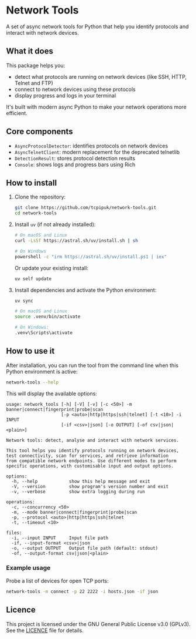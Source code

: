 # Network Tools

A set of async network tools for Python that help you identify protocols and interact with network devices.

## What it does

This package helps you:

- detect what protocols are running on network devices (like SSH, HTTP, Telnet and FTP)
- connect to network devices using these protocols
- display progress and logs in your terminal

It's built with modern async Python to make your network operations more efficient.

## Core components

- `AsyncProtocolDetector`: identifies protocols on network devices
- `AsyncTelnetClient`: modern replacement for the deprecated telnetlib
- `DetectionResult`: stores protocol detection results
- `Console`: shows logs and progress bars using Rich

## How to install

1. Clone the repository:

   ```bash
   git clone https://github.com/tcpipuk/network-tools.git
   cd network-tools
   ```

2. Install `uv` (if not already installed):

   ```bash
   # On macOS and Linux
   curl -LsSf https://astral.sh/uv/install.sh | sh

   # On Windows
   powershell -c "irm https://astral.sh/uv/install.ps1 | iex"
   ```

   Or update your existing install:

   ```bash
   uv self update
   ```

3. Install dependencies and activate the Python environment:

   ```bash
   uv sync

   # On macOS and Linux
   source .venv/bin/activate

   # On Windows:
   .venv\Scripts\activate
   ```

## How to use it

After installation, you can run the tool from the command line when this Python environment is active:

```bash
network-tools --help
```

This will display the available options:

```plaintext
usage: network_tools [-h] [-V] [-v] [-c <50>] -m banner|connect|fingerprint|probe|scan
                     [-p <auto>|http|https|ssh|telnet] [-t <10>] -i INPUT
                     [-if <csv>|json] [-o OUTPUT] [-of csv|json|<plain>]

Network tools: detect, analyse and interact with network services.

This tool helps you identify protocols running on network devices,
test connectivity, scan for services, and retrieve information
from compatible network endpoints. Use different modes to perform
specific operations, with customisable input and output options.

options:
  -h, --help            show this help message and exit
  -V, --version         show program's version number and exit
  -v, --verbose         show extra logging during run

operations:
  -c, --concurrency <50>
  -m, --mode banner|connect|fingerprint|probe|scan
  -p, --protocol <auto>|http|https|ssh|telnet
  -t, --timeout <10>

files:
  -i, --input INPUT     Input file path
  -if, --input-format <csv>|json
  -o, --output OUTPUT   Output file path (default: stdout)
  -of, --output-format csv|json|<plain>
```

### Example usage

Probe a list of devices for open TCP ports:

```bash
network-tools -m connect -p 22 2222 -i hosts.json -if json
```

## Licence

This project is licensed under the GNU General Public License v3.0 (GPLv3).
See the [LICENCE](LICENCE) file for details.
